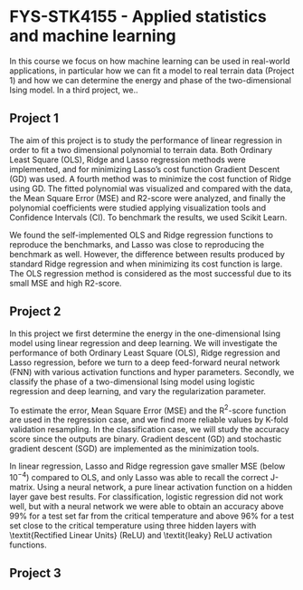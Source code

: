 # FYS-STK4155 - Applied statistics and machine learning
In this course we focus on how machine learning can be used in real-world applications, in particular how we can fit a model to real terrain data (Project 1) and how we can determine the energy and phase of the two-dimensional Ising model. In a third project, we..

## Project 1
The aim of this project is to study the performance of linear regression in order to fit a two dimensional polynomial to terrain data. Both Ordinary Least Square (OLS), Ridge and Lasso regression methods were implemented, and for minimizing Lasso’s cost function Gradient Descent (GD) was used. A fourth method was to minimize the cost function of Ridge using GD. The fitted polynomial was visualized and compared with the data, the Mean Square Error (MSE) and R2-score were analyzed, and finally the polynomial coefficients were studied applying visualization tools and Confidence Intervals (CI). To benchmark the results, we used Scikit Learn. 

We found the self-implemented OLS and Ridge regression functions to reproduce the benchmarks, and Lasso was close to reproducing the benchmark as well. However, the difference between results produced by standard Ridge regression and when minimizing its cost function is large. The OLS regression method is considered as the most successful due to its small MSE and high R2-score.


## Project 2
In this project we first determine the energy in the one-dimensional Ising model using linear regression and deep learning. We will investigate the performance of both Ordinary Least Square (OLS), Ridge regression and Lasso regression, before we turn to a deep feed-forward neural network (FNN) with various activation functions and hyper parameters. Secondly, we classify the phase of a two-dimensional Ising model using logistic regression and deep learning, and vary the regularization parameter.

To estimate the error, Mean Square Error (MSE) and the R$^2$-score function are used in the regression case, and we find more reliable values by K-fold validation resampling. In the classification case, we will study the accuracy score since the outputs are binary. Gradient descent (GD) and stochastic gradient descent (SGD) are implemented as the minimization tools. 

In linear regression, Lasso and Ridge regression gave smaller MSE (below $10^{-4}$) compared to OLS, and only Lasso was able to recall the correct J-matrix. Using a neural network, a pure linear activation function on a hidden layer gave best results. For classification, logistic regression did not work well, but with a neural network we were able to obtain an accuracy above 99\% for a test set far from the critical temperature and above 96\% for a test set close to the critical temperature using three hidden layers with \textit{Rectified Linear Units} (ReLU) and \textit{leaky} ReLU activation functions.

## Project 3
